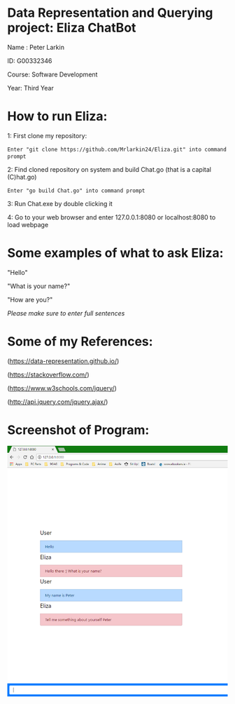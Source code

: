 # Data Representation and Querying project: Eliza ChatBot

Name : Peter Larkin

ID: G00332346

Course: Software Development 

Year: Third Year

# How to run Eliza:

1: First clone my repository:

	Enter "git clone https://github.com/Mrlarkin24/Eliza.git" into command prompt
	
2: Find cloned repository on system and build Chat.go (that is a capital (C)hat.go)

	Enter "go build Chat.go" into command prompt

3: Run Chat.exe by double clicking it

4: Go to your web browser and enter 127.0.0.1:8080 or localhost:8080 to load webpage

# Some examples of what to ask Eliza:

"Hello"

"What is your name?"

"How are you?"

*Please make sure to enter full sentences*

# Some of my References:

(https://data-representation.github.io/)

(https://stackoverflow.com/)

(https://www.w3schools.com/jquery/)

(http://api.jquery.com/jquery.ajax/)

# Screenshot of Program:

![alt text](https://raw.githubusercontent.com/Mrlarkin24/Eliza/master/Screenshot.png)
